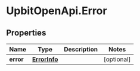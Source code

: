 # UpbitOpenApi.Error

## Properties
Name | Type | Description | Notes
------------ | ------------- | ------------- | -------------
**error** | [**ErrorInfo**](ErrorInfo.md) |  | [optional] 


